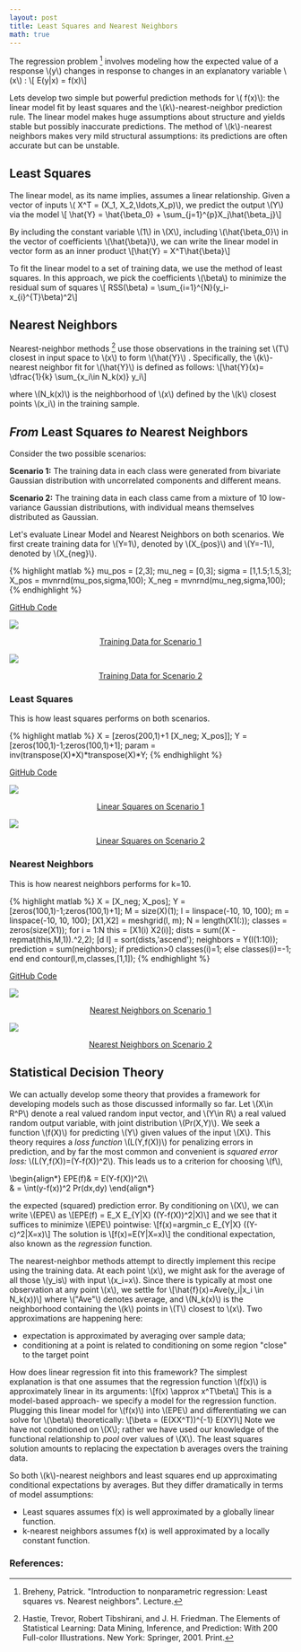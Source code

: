 ```yaml
---
layout: post
title: Least Squares and Nearest Neighbors
math: true
---
```

The regression problem [^1] involves modeling how the expected value
of a response \\(y\\) changes in response to changes in an 
explanatory variable \\(x\\) : \\[ E(y|x) = f(x)\\]

Lets develop two simple but powerful prediction methods for \\( f(x)\\): the linear model
fit by least squares and the \\(k\\)-nearest-neighbor prediction rule.
The linear model makes huge assumptions about structure and yields stable
but possibly inaccurate predictions. The method of \\(k\\)-nearest neighbors makes very mild structural assumptions: its predictions are often accurate
but can be unstable.

## Least Squares
The linear model, as its name implies, assumes a linear
relationship. Given a vector of inputs 
\\( X^T = (X_1, X_2,\ldots,X_p)\\), we predict the output 
\\(Y\\) via the model
\\[ \hat{Y} = \hat{\beta_0} + \sum_{j=1}^{p}X_j\hat{\beta_j}\\]

By including the constant variable \\(1\\) in \\(X\\), 
including \\(\hat{\beta_0}\\) in the vector of coefficients 
\\(\hat{\beta}\\), we can write the linear model in vector form as an inner product
\\[\hat{Y} = X^T\hat{\beta}\\]

To fit the linear model to a set of training data, we use the method of least squares. In this approach, we pick the coefficients \\(\beta\\)
to minimize the residual sum of squares
\\[ RSS(\beta) = \sum_{i=1}^{N}(y_i-x_{i}^{T}\beta)^2\\]

## Nearest Neighbors
Nearest-neighbor methods [^2] use those observations in 
the training set \\(T\\) closest in input space to \\(x\\)
to form \\(\hat{Y}\\) . Specifically, the \\(k\\)-nearest neighbor fit
for \\(\hat{Y}\\) is defined as follows:
\\[\hat{Y}(x)= \dfrac{1}{k} \sum_{x_i\in N_k(x)} y_i\\]

where \\(N_k(x)\\) is the neighborhood of \\(x\\) defined by the 
\\(k\\) closest points \\(x_i\\) in the training sample.

## _From_ Least Squares _to_ Nearest Neighbors
Consider the two possible scenarios:

**Scenario 1:** The training data in each class were generated from bivariate Gaussian distribution with uncorrelated components and different means.

**Scenario 2:** The training data in each class came from a mixture of 10 low-variance Gaussian distributions, with individual means themselves distributed as Gaussian.

Let's evaluate Linear Model and Nearest Neighbors on both scenarios. We first create training data for \\(Y=1\\), denoted by \\(X_{pos}\\) and 
\\(Y=-1\\), denoted by \\(X_{neg}\\).

{% highlight matlab %}
mu_pos = [2,3];
mu_neg = [0,3];
sigma = [1,1.5;1.5,3];
X_pos = mvnrnd(mu_pos,sigma,100);
X_neg = mvnrnd(mu_neg,sigma,100);
{% endhighlight %}

[GitHub Code](https://github.com/gmahajanml/linear-to-nearest)

<div class="row">
    <div class="col-md-6">
      <div class="thumbnail">
        <a href="{{ site.baseurl }}/images/linear_nearest/scenerio1.png" target="_blank">
          <img src = "{{ site.baseurl }}/images/linear_nearest/scenerio1.png">
          <div class="caption" style="text-align: center;">
            <p>Training Data for Scenario 1</p>
        </div>
    </a>
</div>
</div>
<div class="col-md-6">
  <div class="thumbnail">
    <a href="{{ site.baseurl }}/images/linear_nearest/scenerio2.png" target="_blank">
      <img src = "{{ site.baseurl }}/images/linear_nearest/scenerio2.png">
      <div class="caption" style="text-align: center;">
        <p>Training Data for Scenario 2</p>
    </div>
</a>
</div>
</div>
</div>

### Least Squares
This is how least squares performs on both scenarios.

{% highlight matlab %}
X = [zeros(200,1)+1 [X_neg; X_pos]];
Y = [zeros(100,1)-1;zeros(100,1)+1];
param = inv(transpose(X)*X)*transpose(X)*Y;
{% endhighlight %}

[GitHub Code](https://github.com/gmahajanml/linear-to-nearest)

<div class="row">
    <div class="col-md-6">
      <div class="thumbnail">
        <a href="{{ site.baseurl }}/images/linear_nearest/scenerio1_linear.png" target="_blank">
          <img src = "{{ site.baseurl }}/images/linear_nearest/scenerio1_linear.png">
          <div class="caption" style="text-align: center;">
            <p>Linear Squares on Scenario 1</p>
        </div>
    </a>
</div>
</div>
<div class="col-md-6">
  <div class="thumbnail">
    <a href="{{ site.baseurl }}/images/linear_nearest/scenerio2_linear.png" target="_blank">
      <img src = "{{ site.baseurl }}/images/linear_nearest/scenerio2_linear.png">
      <div class="caption" style="text-align: center;">
        <p>Linear Squares on Scenario 2</p>
    </div>
</a>
</div>
</div>
</div>


### Nearest Neighbors
This is how nearest neighbors performs for k=10.

{% highlight matlab %}
X = [X_neg; X_pos];
Y = [zeros(100,1)-1;zeros(100,1)+1];
M = size(X)(1);
l = linspace(-10, 10, 100);
m = linspace(-10, 10, 100);
[X1,X2] = meshgrid(l, m);
N = length(X1(:));
classes = zeros(size(X1));
for i = 1:N
    this = [X1(i) X2(i)];
    dists = sum((X - repmat(this,M,1)).^2,2);
    [d I] = sort(dists,'ascend');
    neighbors = Y(I(1:10));
    prediction = sum(neighbors);
    if prediction>0
        classes(i)=1;
    else
        classes(i)=-1;
    end
end
contour(l,m,classes,[1,1]);
{% endhighlight %}

[GitHub Code](https://github.com/gmahajanml/linear-to-nearest)

<div class="row">
    <div class="col-md-6">
      <div class="thumbnail">
        <a href="{{ site.baseurl }}/images/linear_nearest/scenerio1_nearest.png" target="_blank">
          <img src = "{{ site.baseurl }}/images/linear_nearest/scenerio1_nearest.png">
          <div class="caption" style="text-align: center;">
            <p>Nearest Neighbors on Scenario 1</p>
        </div>
    </a>
</div>
</div>
<div class="col-md-6">
  <div class="thumbnail">
    <a href="{{ site.baseurl }}/images/linear_nearest/scenerio2_nearest.png" target="_blank">
      <img src = "{{ site.baseurl }}/images/linear_nearest/scenerio2_nearest.png">
      <div class="caption" style="text-align: center;">
        <p>Nearest Neighbors on Scenario 2</p>
    </div>
</a>
</div>
</div>
</div>

## Statistical Decision Theory
We can actually develop some theory that provides a framework for developing models such as those discussed informally so far. Let 
\\(X\in R^P\\) denote a real valued random input vector, and \\(Y\in R\\) a real valued random output variable, with joint distribution \\(Pr(X,Y)\\).
We seek a function \\(f(X)\\) for predicting \\(Y\\) given values of the input \\(X\\). This theory requires a _loss function_ \\(L(Y,f(X))\\) for penalizing errors in prediction, and by far the most common and convenient is _squared error loss:_ \\(L(Y,f(X))=(Y-f(X))^2\\). This leads us to a criterion for choosing \\(f\\),

\begin{align\*} 
EPE(f)& = E(Y-f(X))^2\\\\  
& = \int(y-f(x))^2 Pr(dx,dy)
\end{align\*}

the expected (squared) prediction error. By conditioning on \\(X\\), we can write \\(EPE\\) as \\[EPE(f) = E_X E_{Y|X} ((Y-f(X))^2|X)\\]
and we see that it suffices to minimize \\(EPE\\) pointwise:
\\[f(x)=argmin_c E_{Y|X} ((Y-c)^2|X=x)\\]
The solution is \\[f(x)=E(Y|X=x)\\]
the conditional expectation, also known as the _regression_ function.

The nearest-neighbor methods attempt to directly implement this recipe using the training data. At each point \\(x\\), we might ask for the average of all those \\(y_is\\) with input \\(x_i=x\\). Since there is typically at most one observation at any point \\(x\\), we settle for 
\\[\hat{f}(x)=Ave(y_i|x_i \in N_k(x))\\]
where \\("Ave"\\) denotes average, and \\(N_k(x)\\) is the neighborhood
containing the \\(k\\) points in \\(T\\) closest to \\(x\\). Two approximations are happening here:
<ul>
    <li>expectation is approximated by averaging over sample data;</li>
    <li>conditioning at a point is related to conditioning on some region "close" to the target point</li>
</ul>  

How does linear regression fit into this framework? The simplest explanation is that one assumes that the regression function \\(f(x)\\) is approximately linear in its arguments: \\[f(x) \approx x^T\beta\\]
This is a model-based approach- we specify a model for the regression function. Plugging this linear model for \\(f(x)\\) into \\(EPE\\) and differentiating we can solve for \\(\beta\\) theoretically:
\\[\beta = (E(XX^T))^{-1} E(XY)\\]
Note we have not conditioned on \\(X\\); rather we have used our knowledge of the functional relationship to _pool_ over values of \\(X\\). The least squares solution amounts to replacing the expectation b averages overs the training data.

So both \\(k\\)-nearest neighbors and least squares end up approximating
conditional expectations by averages. But they differ dramatically in terms
of model assumptions:
<ul>
    <li>  
        Least squares assumes f(x) is well approximated by a globally linear
        function.  
    </li>
    <li>
        k-nearest neighbors assumes f(x) is well approximated by a locally constant function.
    </li>
</ul>  

### References:
[^1]: Breheny, Patrick. "Introduction to nonparametric regression: Least squares vs. Nearest neighbors". Lecture.

[^2]: Hastie, Trevor, Robert Tibshirani, and J. H. Friedman. The Elements of Statistical Learning: Data Mining, Inference, and Prediction: With 200 Full-color Illustrations. New York: Springer, 2001. Print.